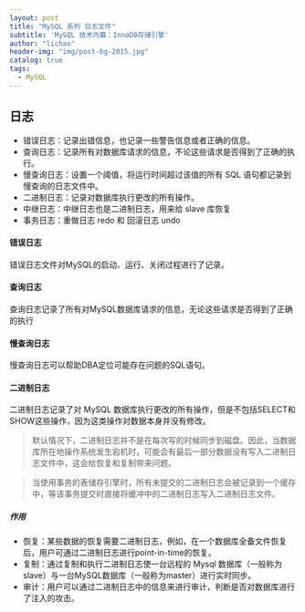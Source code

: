 ```yaml
---
layout: post
title: "MySQL 系列 日志文件"
subtitle: 'MySQL 技术内幕：InnoDB存储引擎'
author: "lichao"
header-img: "img/post-bg-2015.jpg"
catalog: true
tags:
  - MySQL
---
```


## 日志
* 错误日志：记录出错信息，也记录一些警告信息或者正确的信息。
* 查询日志：记录所有对数据库请求的信息，不论这些请求是否得到了正确的执行。
* 慢查询日志：设置一个阈值，将运行时间超过该值的所有 SQL 语句都记录到慢查询的日志文件中。
* 二进制日志：记录对数据库执行更改的所有操作。
* 中继日志：中继日志也是二进制日志，用来给 slave 库恢复
* 事务日志：重做日志 redo 和 回滚日志 undo

#### 错误日志
错误日志文件对MySQL的启动、运行、关闭过程进行了记录。

#### 查询日志
查询日志记录了所有对MySQL数据库请求的信息，无论这些请求是否得到了正确的执行
#### 慢查询日志
慢查询日志可以帮助DBA定位可能存在问题的SQL语句。

#### 二进制日志
二进制日志记录了对 MySQL 数据库执行更改的所有操作，但是不包括SELECT和SHOW这些操作，因为这类操作对数据本身并没有修改。

> 默认情况下，二进制日志并不是在每次写的时候同步到磁盘。因此，当数据库所在地操作系统发生宕机时，可能会有最后一部分数据没有写入二进制日志文件中，这会给恢复和复制带来问题。

> 当使用事务的表储存引擎时，所有未提交的二进制日志会被记录到一个缓存中，等该事务提交时直接将缓冲中的二进制日志写入二进制日志文件。
##### 作用
* 恢复：某些数据的恢复需要二进制日志，例如，在一个数据库全备文件恢复后，用户可通过二进制日志进行point-in-time的恢复。
* 复制：通过复制和执行二进制日志使一台远程的 Mysql 数据库（一般称为slave）与一台MySQL数据库（一般称为master）进行实时同步。
* 审计：用户可以通过二进制日志中的信息来进行审计，判断是否对数据库进行了注入的攻击。
